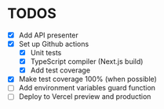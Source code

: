 # TODOS

- [X] Add API presenter
- [X] Set up Github actions
  - [X] Unit tests
  - [X] TypeScript compiler (Next.js build)
  - [X] Add test coverage
- [X] Make test coverage 100% (when possible)
- [ ] Add environment variables guard function
- [ ] Deploy to Vercel preview and production
